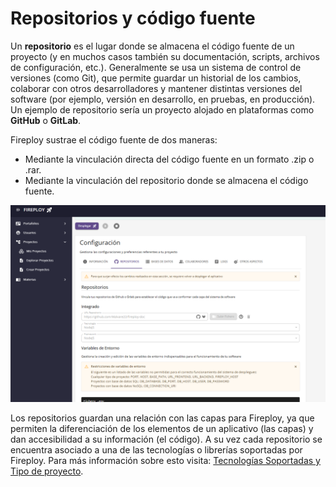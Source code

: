 # Repositorios y código fuente

Un **repositorio** es el lugar donde se almacena el código fuente de un proyecto (y en muchos casos también su documentación, scripts, archivos de configuración, etc.). Generalmente se usa un sistema de control de versiones (como Git), que permite guardar un historial de los cambios, colaborar con otros desarrolladores y mantener distintas versiones del software (por ejemplo, versión en desarrollo, en pruebas, en producción). Un ejemplo de repositorio sería un proyecto alojado en plataformas como **GitHub** o **GitLab**.

Fireploy sustrae el código fuente de dos maneras:
-  Mediante la vinculación directa del código fuente en un formato .zip o .rar.
-  Mediante la vinculación del repositorio donde se almacena el código fuente.

![repositorio](image.png)

Los repositorios guardan una relación con las capas para Fireploy, ya que permiten la diferenciación de los elementos de un aplicativo (las capas) y dan accesibilidad a su información (el código). A su vez cada repositorio se encuentra asociado a una de las tecnologías o librerías soportadas por Fireploy. Para más información sobre esto visita: [Tecnologías Soportadas y Tipo de proyecto](../../capas-y-tecnologias/index.md).